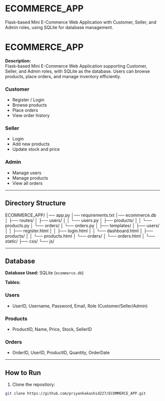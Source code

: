 # ECOMMERCE_APP
Flask-based Mini E-Commerce Web Application with Customer, Seller, and Admin roles, using SQLite for database management.


# ECOMMERCE_APP
**Description:**  
Flask-based Mini E-Commerce Web Application supporting Customer, Seller, and Admin roles, with SQLite as the database. Users can browse products, place orders, and manage inventory efficiently.


### Customer
- Register / Login
- Browse products
- Place orders
- View order history

### Seller
- Login
- Add new products
- Update stock and price

### Admin
- Manage users
- Manage products
- View all orders

---

## Directory Structure
ECOMMERCE_APP/
│── app.py
│── requirements.txt
│── ecommerce.db
│
├── routes/
│ ├── users/
│ │ └── users.py
│ ├── products/
│ │ └── products.py
│ └── orders/
│ └── orders.py
│
├── templates/
│ ├── users/
│ │ ├── register.html
│ │ ├── login.html
│ │ └── dashboard.html
│ ├── products/
│ │ └── products.html
│ └── orders/
│ └── orders.html
│
└── static/
├── css/
└── js/


---

## Database

**Database Used:** SQLite (`ecommerce.db`)

**Tables:**

### Users
- UserID, Username, Password, Email, Role (Customer/Seller/Admin)

### Products
- ProductID, Name, Price, Stock, SellerID

### Orders
- OrderID, UserID, ProductID, Quantity, OrderDate

---

## How to Run

1. Clone the repository:
```bash
git clone https://github.com/priyankakashid227/ECOMMERCE_APP.git

